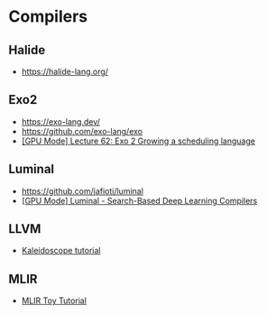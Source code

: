 # Compilers

## Halide
* https://halide-lang.org/

## Exo2
* https://exo-lang.dev/
* https://github.com/exo-lang/exo
* [[GPU Mode] Lecture 62: Exo 2 Growing a scheduling language](https://youtu.be/62gKfSyqCkA)

## Luminal
* https://github.com/jafioti/luminal
* [[GPU Mode] Luminal - Search-Based Deep Learning Compilers](https://youtu.be/2pTjf2i4wD8)

## LLVM
* [Kaleidoscope tutorial](https://llvm.org/docs/tutorial/MyFirstLanguageFrontend/index.html)

## MLIR
* [MLIR Toy Tutorial](https://mlir.llvm.org/docs/Tutorials/Toy/)
